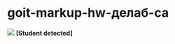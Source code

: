 <h1>goit-markup-hw-делаб-са</h1>

<img src="https://goit.ua/wp-content/themes/1/images/Layer.png"> <b>[Student detected]</b>
